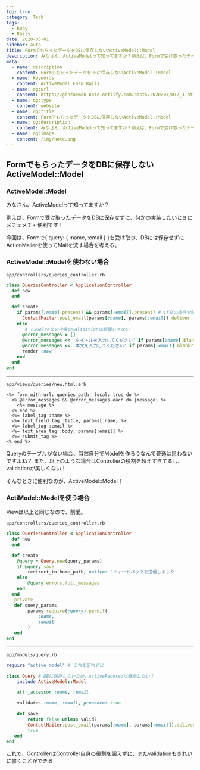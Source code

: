 ```yaml
---
top: true
category: Tech
tags:
  - Ruby
  - Rails
date: 2020-05-01
sidebar: auto
title: FormでもらったデータをDBに保存しないActiveModel::Model
description: みなさん、ActiveModelって知ってますか？例えば、Formで受け取ったデータをDBに保存せずに、
meta:
  - name: description
    content: FormでもらったデータをDBに保存しないActiveModel::Model
  - name: keywords
    content: ActiveModel Form Rails
  - name: og:url
    content: https://gonzaemon-note.netlify.com/posts/2020/05/01/_1.html
  - name: og:type
    content: website
  - name: og:title
    content: FormでもらったデータをDBに保存しないActiveModel::Model
  - name: og:description
    content: みなさん、ActiveModelって知ってますか？例えば、Formで受け取ったデータをDBに保存せずに、
  - name: og:image
    content: /img/note.png
---
```


## FormでもらったデータをDBに保存しないActiveModel::Model

### ActiveModel::Model
みなさん、ActiveModelって知ってますか？

例えば、Formで受け取ったデータをDBに保存せずに、何かの実装したいときにメチェメチャ便利です！

今回は、Formで{ query: { :name, :email } }を受け取り、DBには保存せずにActionMailerを使ってMailを流す場合を考える。

### ActiveModel::Modelを使わない場合

`app/controllers/queries_controller.rb`
```ruby
class QueriesController < ApplicationController
  def new
  end

  def create
    if params[:name].present? && params[:email].present? # if文の条件分岐のvalidationは好ましくない
      ContactMailer.post_email(params[:name], params[:email]).deliver
    else
       # このelse文の中身のvalidationは綺麗じゃない
      @error_messages = []
      @error_messages << 'タイトルを入力してください' if params[:name].blank?
      @error_messages << '本文を入力してください' if params[:email].blank?
      render :new
    end
  end
end
```
---
`app/views/queries/new.html.erb`
```erb
<%= form_with url: queries_path, local: true do %>
  <% @error_messages && @error_messages.each do |message| %>
    <%= message %>
  <% end %>
  <%= label_tag :name %>
  <%= text_field_tag :title, params[:name] %>
  <%= label_tag :email %>
  <%= text_area_tag :body, params[:email] %>
  <%= submit_tag %>
<% end %>
```

Queryのテーブルがない場合、当然自分でModelを作ろうなんて普通は思わないですよね？
また、以上のような場合はControllerの役割を超えすぎてるし、validationが美しくない！

そんなときに便利なのが、ActiveModel::Model！

### ActiModel::Modelを使う場合
Viewは以上と同じなので、割愛。

`app/controllers/queries_controller.rb`
```ruby
class QueriesController < ApplicationController
  def new
  end

  def create
    @query = Query.new(query_params)
    if @query.save
        redirect_to home_path, notice: 'フィードバックを送信しました'
    else
        @query.errors.full_messages
    end
  end
   private
   def query_params
        params.require(:query).permit(
            :name,
            :email
        )
   end
end
```
---
`app/models/query.rb`
```ruby
require "active_model" # これを忘れずに

class Query # DBに保存しないため、ActiveRecoredは継承しない！
    include ActiveModel::Model

    attr_accessor :name, :email

    validates :name, :email, presence: true

    def save
        return false unless valid?
        ContactMailer.post_email(params[:name], params[:email]).deliver
        true
   end
end
```
これで、ControllerはController自身の役割を超えずに、またvalidationもきれいに書くことができる

